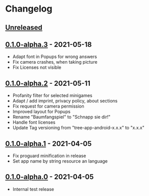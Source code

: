 # Changelog

## [Unreleased]

## [0.1.0-alpha.3] - 2021-05-18
- Adapt font in Popups for wrong answers
- Fix camera crashes, when taking picture
- Fix Licenses not visible

## [0.1.0-alpha.2] - 2021-05-11
- Profanity filter for selected minigames
- Adapt / add imprint, privacy policy, about sections 
- Fix request for camera permission
- Improved layout for Popups
- Rename "Baumfangspiel" to "Schnapp sie dir!"
- Handle font licenses
- Update Tag versioning from "tree-app-android-x.x.x" to "x.x.x"

## [0.1.0-alpha.1] - 2021-04-05
- Fix proguard minification in release
- Set app name by string resource an language

## [0.1.0-alpha.0] - 2021-04-05
- Internal test release

[unreleased]: https://github.com/lmu-informatics/tree-app-android/compare/0.1.0-alpha.3...master
[0.1.0-alpha.3]: https://github.com/lmu-informatics/tree-app-android/compare/0.1.0-alpha.2...0.1.0-alpha.3
[0.1.0-alpha.2]: https://github.com/lmu-informatics/tree-app-android/compare/0.1.0-alpha.1...0.1.0-alpha.2
[0.1.0-alpha.1]: https://github.com/lmu-informatics/tree-app-android/compare/0.1.0-alpha.0...0.1.0-alpha.1
[0.1.0-alpha.0]: https://github.com/lmu-informatics/tree-app-android/compare/0.0.7...0.1.0-alpha.0
[0.0.7]: https://github.com/lmu-informatics/tree-app-android/releases/tag/0.0.7
